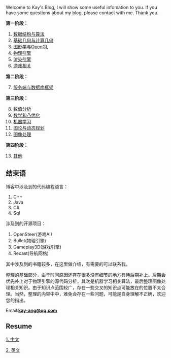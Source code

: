 
Welcome to Kay's Blog, I will show some useful infomation to you.
If you have some questions about my blog, please contact with me.
Thank you.

**第一阶段：**  

1. [数据结构与算法](datastructures/index.md)  
2. [基础几何与计算几何](geometry/index.md)  
3. [图形学与OpenGL](cg/index.md)  
4. [物理引擎](physics/index.md)  
5. [渲染引擎](render/index.md)  
6. [游戏相关](game/index.md)  

**第二阶段：**  

7. [服务端与数据库框架](server/index.md)  

**第三阶段：**  

8. [数值分析](numeric_analysis/index.md)  
9. [数学和凸优化](math/index.md)   
10. [机器学习](machine_learning/index.md)  
11. [图论与动态规划](graph/index.md)  
12. [图像处理](image_process.md)  

**第四阶段：**  

13. [其他](other/index.md)  

##  结束语   

博客中涉及到的代码编程语言：   
1. C++   
2. Java  
3. C#     
4. Sql  

涉及到的开源项目：  
1. OpenSteer(游戏AI)   
2. Bullet(物理引擎)   
3. Gameplay3D(游戏引擎)   
4. Recast(导航网格)   
 
其中涉及到的书籍较多，在这里做介绍，有需要的可以联系我。      

整理的基础部分，由于时间原因还存在很多没有细节的地方有待后期补上。后期会优先补上对于物理引擎的源代码分析，其次是机器学习相关算法，最后整理图像处理相关知识。由于知识点范围较广，存在一些交叉的知识点可能放在的位置不太合理。当然，整理的内容中中，难免会存在一些问题，可能是自身理解不正确，欢迎您的指出。   

Email:**kay-ang@qq.com**  

## Resume  

[1. 中文](resume/jianli.png)   

[2. 英文](resume/resume.png)   

